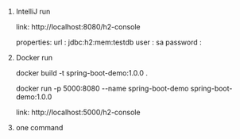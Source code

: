 1. IntelliJ run


    link:
    http://localhost:8080/h2-console

    properties:
    url : jdbc:h2:mem:testdb
    user : sa
    password :

2. Docker run

    docker build -t spring-boot-demo:1.0.0 .
 
    docker run -p 5000:8080 --name spring-boot-demo spring-boot-demo:1.0.0


    link:
    http://localhost:5000/h2-console
    
3. one command

